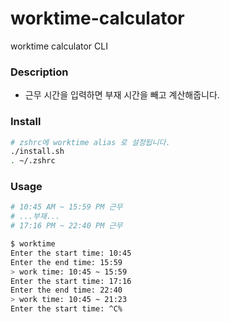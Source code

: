 # worktime-calculator
worktime calculator CLI

### Description
- 근무 시간을 입력하면 부재 시간을 빼고 계산해줍니다.

### Install
```bash
# zshrc에 worktime alias 로 설정됩니다.
./install.sh
. ~/.zshrc
```

### Usage
```bash
# 10:45 AM ~ 15:59 PM 근무
# ...부재...
# 17:16 PM ~ 22:40 PM 근무 

$ worktime
Enter the start time: 10:45
Enter the end time: 15:59
> work time: 10:45 ~ 15:59
Enter the start time: 17:16
Enter the end time: 22:40
> work time: 10:45 ~ 21:23
Enter the start time: ^C% 
```
